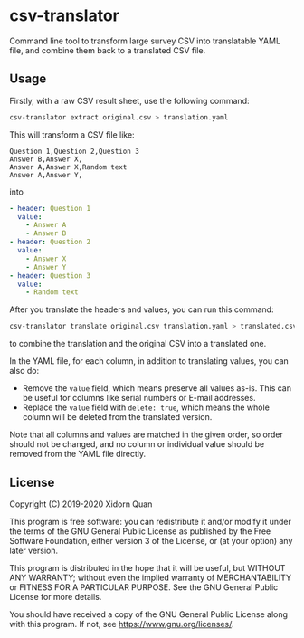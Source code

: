 # csv-translator

Command line tool to transform large survey CSV into translatable YAML file,
and combine them back to a translated CSV file.

## Usage

Firstly, with a raw CSV result sheet, use the following command:
```bash
csv-translator extract original.csv > translation.yaml
```

This will transform a CSV file like:
```csv
Question 1,Question 2,Question 3
Answer B,Answer X,
Answer A,Answer X,Random text
Answer A,Answer Y,
```
into
```yaml
- header: Question 1
  value:
    - Answer A
    - Answer B
- header: Question 2
  value:
    - Answer X
    - Answer Y
- header: Question 3
  value:
    - Random text
```

After you translate the headers and values,
you can run this command:
```bash
csv-translator translate original.csv translation.yaml > translated.csv
```
to combine the translation and the original CSV into a translated one.

In the YAML file, for each column,
in addition to translating values, you can also do:
* Remove the `value` field,
  which means preserve all values as-is.
  This can be useful for columns like serial numbers or E-mail addresses.
* Replace the `value` field with `delete: true`,
  which means the whole column will be deleted from the translated version.

Note that all columns and values are matched in the given order,
so order should not be changed,
and no column or individual value should be removed from the YAML file directly.

## License

Copyright (C) 2019-2020 Xidorn Quan

This program is free software: you can redistribute it and/or modify
it under the terms of the GNU General Public License as published by
the Free Software Foundation, either version 3 of the License, or
(at your option) any later version.

This program is distributed in the hope that it will be useful,
but WITHOUT ANY WARRANTY; without even the implied warranty of
MERCHANTABILITY or FITNESS FOR A PARTICULAR PURPOSE.  See the
GNU General Public License for more details.

You should have received a copy of the GNU General Public License
along with this program.  If not, see <https://www.gnu.org/licenses/>.
